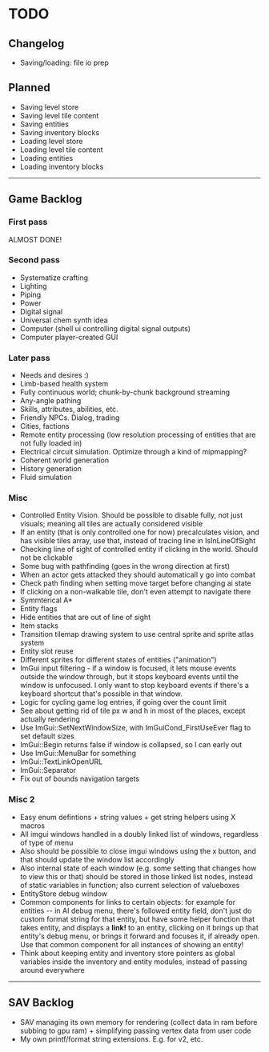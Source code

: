 # TODO

## Changelog

- Saving/loading: file io prep

## Planned

- Saving level store
- Saving level tile content
- Saving entities
- Saving inventory blocks
- Loading level store
- Loading level tile content
- Loading entities
- Loading inventory blocks

-----------------------

## Game Backlog

### First pass

ALMOST DONE!

### Second pass

- Systematize crafting
- Lighting
- Piping
- Power
- Digital signal
- Universal chem synth idea
- Computer (shell ui controlling digital signal outputs)
- Computer player-created GUI

### Later pass

- Needs and desires :)
- Limb-based health system
- Fully continuous world; chunk-by-chunk background streaming
- Any-angle pathing
- Skills, attributes, abilities, etc.
- Friendly NPCs. Dialog, trading
- Cities, factions
- Remote entity processing (low resolution processing of entities that are not fully loaded in)
- Electrical circuit simulation. Optimize through a kind of mipmapping?
- Coherent world generation
- History generation
- Fluid simulation

### Misc

- Controlled Entity Vision. Should be possible to disable fully, not just visuals; meaning all tiles are actually considered visible
- If an entity (that is only controlled one for now) precalculates vision, and has visible tiles array, use that, instead of tracing line in IsInLineOfSight
- Checking line of sight of controlled entity if clicking in the world. Should not be clickable
- Some bug with pathfinding (goes in the wrong direction at first)
- When an actor gets attacked they should automaticall y go into combat
- Check path finding when setting move target before changing ai state
- If clicking on a non-walkable tile, don't even attempt to navigate there
- Symmterical A*
- Entity flags
- Hide entities that are out of line of sight
- Item stacks
- Transition tilemap drawing system to use central sprite and sprite atlas system
- Entity slot reuse
- Different sprites for different states of entities ("animation")
- ImGui input filtering - if a window is focused, it lets mouse events outside the window through, but it stops keyboard events until the window is unfocused. I only want to stop keyboard events if there's a keyboard shortcut that's possible in that window.
- Logic for cycling game log entries, if going over the count limit
- See about getting rid of tile px w and h in most of the places, except actually rendering
- Use ImGui::SetNextWindowSize, with ImGuiCond_FirstUseEver flag to set default sizes
- ImGui::Begin returns false if window is collapsed, so I can early out
- Use ImGui::MenuBar for something
- ImGui::TextLinkOpenURL
- ImGui::Separator
- Fix out of bounds navigation targets

### Misc 2

- Easy enum defintions + string values + get string helpers using X macros
- All imgui windows handled in a doubly linked list of windows, regardless of type of menu
- Also should be possible to close imgui windows using the x button, and that should update the window list accordingly
- Also internal state of each window (e.g. some setting that changes how to view this or that) should be stored in those linked list nodes, instead of static variables in function; also current selection of valueboxes
- EntityStore debug window
- Common components for links to certain objects: for example for entities -- in AI debug menu, there's followed entity field, don't just do custom format string for that entity, but have some helper function that takes entity, and displays a **link!** to an entity, clicking on it brings up that entity's debug menu, or brings it forward and focuses it, if already open. Use that common component for all instances of showing an entity!
- Think about keeping entity and inventory store pointers as global variables inside the inventory and entity modules, instead of passing around everywhere

------------------------

## SAV Backlog

- SAV managing its own memory for rendering (collect data in ram before subbing to gpu ram) + simplifying passing vertex data from user code
- My own printf/format string extensions. E.g. for v2, etc.
